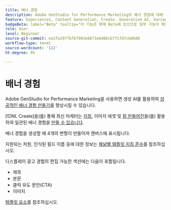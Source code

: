 ```yaml
---
title: 배너 경험
description: Adobe GenStudio for Performance Marketing의 배너 경험에 대해 알아봅니다.
feature: Experiences, Content Generation, Create, Generative AI, Variant Generation
badgeBeta: label="Beta" tooltip="이 기능은 현재 Beta에 있으므로 일부 기능이 제한되거나 변경될 수 있습니다."
role: User
level: Beginner
source-git-commit: ee1fa197fbf67903e8871e8d88cb7f1fd7cb06d0
workflow-type: tm+mt
source-wordcount: '112'
ht-degree: 0%

---
```


# 배너 경험

Adobe GenStudio for Performance Marketing을 사용하면 생성 AI를 활용하여 [성공적인 배너 경험 만들기](/help/user-guide/create/create-banner-experience.md)를 향상시킬 수 있습니다.

[!DNL Create]을(를) 통해 최신 마케터는 [지침](/help/user-guide/guidelines/overview.md), 이미지 에셋 및 [잘 만들어진](/help/user-guide/effective-prompts.md)을(를) 활용하여 일관된 배너 경험을 [만들 수 있습니다](/help/user-guide/create/create-banner-experience.md).

배너 경험을 생성할 때 4개의 변형이 만들어져 캔버스에 표시됩니다.

지원되는 차원, 인식된 필드 이름 등에 대한 정보는 [채널별 템플릿 지침 준수](/help/user-guide/content/best-practices-for-templates.md#follow-channel-specific-template-guidelines)를 참조하십시오.

디스플레이 광고 경험의 편집 가능한 섹션에는 다음이 포함됩니다.

* 제목
* 본문
* 클릭 유도 문안(CTA)
* 이미지

[템플릿 요소](/help/user-guide/content/use-templates.md#template-elements)를 참조하십시오.

<!-- ## Character counts

After you generate a set of display ad variants, you can see the character count displayed for each section. Hover over or click into a generated section, such as the subject line or the body, and see the section name and character count for that section.

![Character count](/help/assets/character-count.png){width="500" zoomable="yes"} -->
